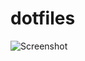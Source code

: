 # dotfiles

![Screenshot](https://codeberg.org/pyrs/dotfiles/raw/branch/main/SCREENSHOTS/1700077916_grim.png "Screenshot")

